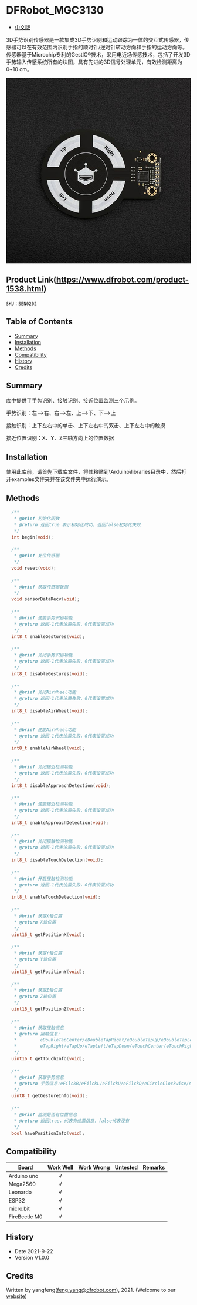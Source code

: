 # DFRobot_MGC3130

- [中文版](./README_CN.md)

3D手势识别传感器是一款集成3D手势识别和运动跟踪为一体的交互式传感器，传感器可以在有效范围内识别手指的顺时针/逆时针转动方向和手指的运动方向等。传感器基于Microchip专利的GestIC®技术，采用电近场传感技术，包括了开发3D手势输入传感系统所有的块图，具有先进的3D信号处理单元，有效检测距离为0~10 cm。



![](./resources/images/SEN0202.jpg)


## Product Link(https://www.dfrobot.com/product-1538.html)

    SKU：SEN0202

## Table of Contents

* [Summary](#summary)
* [Installation](#installation)
* [Methods](#methods)
* [Compatibility](#compatibility)
* [History](#history)
* [Credits](#credits)

## Summary

库中提供了手势识别、接触识别、接近位置监测三个示例。

手势识别：左-->右、右-->左、上-->下、下-->上

接触识别：上下左右中的单击、上下左右中的双击、上下左右中的触摸

接近位置识别：X、Y、Z三轴方向上的位置数据

## Installation

使用此库前，请首先下载库文件，将其粘贴到\Arduino\libraries目录中，然后打开examples文件夹并在该文件夹中运行演示。

## Methods

```C++
  /**
   * @brief 初始化函数
   * @return 返回true 表示初始化成功，返回false初始化失败
   */
  int begin(void);

  /**
   * @brief 复位传感器
   */
  void reset(void);

  /**
   * @brief 获取传感器数据
   */
  void sensorDataRecv(void);

  /**
   * @brief 使能手势识别功能
   * @return 返回-1代表设置失败，0代表设置成功
   */
  int8_t enableGestures(void);

  /**
   * @brief 关闭手势识别功能
   * @return 返回-1代表设置失败，0代表设置成功
   */
  int8_t disableGestures(void);

  /**
   * @brief 关闭AirWheel功能
   * @return 返回-1代表设置失败，0代表设置成功
   */
  int8_t disableAirWheel(void);

  /**
   * @brief 使能AirWheel功能
   * @return 返回-1代表设置失败，0代表设置成功
   */
  int8_t enableAirWheel(void);

  /**
   * @brief 关闭接近检测功能
   * @return 返回-1代表设置失败，0代表设置成功
   */
  int8_t disableApproachDetection(void);

  /**
   * @brief 使能接近检测功能
   * @return 返回-1代表设置失败，0代表设置成功
   */
  int8_t enableApproachDetection(void);

  /**
   * @brief 关闭接触检测功能
   * @return 返回-1代表设置失败，0代表设置成功
   */
  int8_t disableTouchDetection(void);

  /**
   * @brief 开启接触检测功能
   * @return 返回-1代表设置失败，0代表设置成功
   */
  int8_t enableTouchDetection(void);

  /**
   * @brief 获取X轴位置
   * @return X轴位置
   */
  uint16_t getPositionX(void);

  /**
   * @brief 获取Y轴位置
   * @return Y轴位置
   */
  uint16_t getPositionY(void);

  /**
   * @brief 获取Z轴位置
   * @return Z轴位置
   */
  uint16_t getPositionZ(void);

  /**
   * @brief 获取接触信息
   * @return 接触信息:
   *         eDoubleTapCenter/eDoubleTapRight/eDoubleTapUp/eDoubleTapLeft/eDoubleTapDown/eTapCenter/
   *         eTapRight/eTapUp/eTapLeft/eTapDown/eTouchCenter/eTouchRight/eTouchUp/eTouchLeft/eTouchDown
   */
  uint16_t getTouchInfo(void);

  /**
   * @brief 获取手势信息
   * @return 手势信息:eFilckR/eFilckL/eFilckU/eFilckD/eCircleClockwise/eCircleCounterclockwise
   */
  uint8_t getGestureInfo(void);

  /**
   * @brief 监测是否有位置信息
   * @return 返回true，代表有位置信息，false代表没有
   */
  bool havePositionInfo(void);
```

## Compatibility

| Board         | Work Well | Work Wrong | Untested | Remarks |
| ------------- | :-------: | :--------: | :------: | ------- |
| Arduino uno   |     √     |            |          |         |
| Mega2560      |     √     |            |          |         |
| Leonardo      |     √     |            |          |         |
| ESP32         |     √     |            |          |         |
| micro:bit     |     √     |            |          |         |
| FireBeetle M0 |     √     |            |          |         |


## History

- Date 2021-9-22
- Version V1.0.0


## Credits

Written by yangfeng(feng.yang@dfrobot.com), 2021. (Welcome to our [website](https://www.dfrobot.com/))

